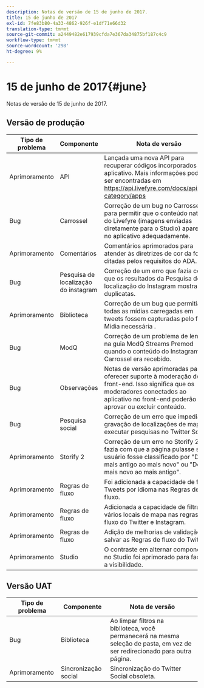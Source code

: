 ```yaml
---
description: Notas de versão de 15 de junho de 2017.
title: 15 de junho de 2017
exl-id: 7fe83b80-4a33-4862-926f-e1df71e66d32
translation-type: tm+mt
source-git-commit: a2449482e617939cfda7e367da34875bf187c4c9
workflow-type: tm+mt
source-wordcount: '298'
ht-degree: 9%

---
```


# 15 de junho de 2017{#june}

Notas de versão de 15 de junho de 2017.

## Versão de produção

| **Tipo de problema** | **Componente** | **Nota de versão** |
|---|---|---|
| Aprimoramento | API | Lançada uma nova API para recuperar códigos incorporados do aplicativo. Mais informações podem ser encontradas em https://api.livefyre.com/docs/apis/by-category/apps |
| Bug | Carrossel | Correção de um bug no Carrossel para permitir que o conteúdo nativo do Livefyre (imagens enviadas diretamente para o Studio) apareça no aplicativo adequadamente. |
| Aprimoramento | Comentários | Comentários aprimorados para atender às diretrizes de cor da fonte ditadas pelos requisitos do ADA. |
| Bug | Pesquisa de localização do instagram | Correção de um erro que fazia com que os resultados da Pesquisa de localização do Instagram mostrassem duplicatas. |
| Aprimoramento | Biblioteca | Correção de um bug que permitia que todas as mídias carregadas em tweets fossem capturadas pelo filtro Mídia necessária . |
| Bug | ModQ | Correção de um problema de lentidão na guia ModQ Streams Premod quando o conteúdo do Instagram Carrossel era recebido. |
| Bug | Observações | Notas de versão aprimoradas para oferecer suporte à moderação de front-end. Isso significa que os moderadores conectados ao aplicativo no front-end poderão aprovar ou excluir conteúdo. |
| Bug | Pesquisa social | Correção de um erro que impedia a gravação de localizações de mapa ao executar pesquisas no Twitter Social. |
| Aprimoramento | Storify 2 | Correção de um erro no Storify 2 que fazia com que a página pulasse se um usuário fosse classificado por &quot;Do mais antigo ao mais novo&quot; ou &quot;Do mais novo ao mais antigo&quot;. |
| Aprimoramento | Regras de fluxo | Foi adicionada a capacidade de filtrar Tweets por idioma nas Regras de fluxo. |
| Aprimoramento | Regras de fluxo | Adicionada a capacidade de filtrar em vários locais de mapa nas regras de fluxo do Twitter e Instagram. |
| Aprimoramento | Regras de fluxo | Adição de melhorias de validação ao salvar as Regras de fluxo do Twitter. |
| Aprimoramento | Studio | O contraste em alternar componentes no Studio foi aprimorado para facilitar a visibilidade. |

## Versão UAT

| **Tipo de problema** | **Componente** | **Nota de versão** |
|---|---|---|
| Bug | Biblioteca | Ao limpar filtros na biblioteca, você permanecerá na mesma seleção de pasta, em vez de ser redirecionado para outra página. |
| Aprimoramento | Sincronização social | Sincronização do Twitter Social obsoleta. |
